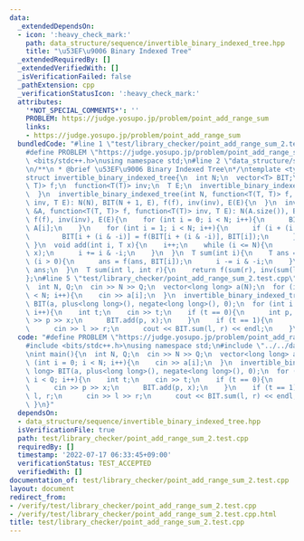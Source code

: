 ```yaml
---
data:
  _extendedDependsOn:
  - icon: ':heavy_check_mark:'
    path: data_structure/sequence/invertible_binary_indexed_tree.hpp
    title: "\u53EF\u9006 Binary Indexed Tree"
  _extendedRequiredBy: []
  _extendedVerifiedWith: []
  _isVerificationFailed: false
  _pathExtension: cpp
  _verificationStatusIcon: ':heavy_check_mark:'
  attributes:
    '*NOT_SPECIAL_COMMENTS*': ''
    PROBLEM: https://judge.yosupo.jp/problem/point_add_range_sum
    links:
    - https://judge.yosupo.jp/problem/point_add_range_sum
  bundledCode: "#line 1 \"test/library_checker/point_add_range_sum_2.test.cpp\"\n\
    #define PROBLEM \"https://judge.yosupo.jp/problem/point_add_range_sum\"\n#include\
    \ <bits/stdc++.h>\nusing namespace std;\n#line 2 \"data_structure/sequence/invertible_binary_indexed_tree.hpp\"\
    \n/**\n * @brief \u53EF\u9006 Binary Indexed Tree\n*/\ntemplate <typename T>\n\
    struct invertible_binary_indexed_tree{\n  int N;\n  vector<T> BIT;\n  function<T(T,\
    \ T)> f;\n  function<T(T)> inv;\n  T E;\n  invertible_binary_indexed_tree(){\n\
    \  }\n  invertible_binary_indexed_tree(int N, function<T(T, T)> f, function<T(T)>\
    \ inv, T E): N(N), BIT(N + 1, E), f(f), inv(inv), E(E){\n  }\n  invertible_binary_indexed_tree(vector<T>\
    \ &A, function<T(T, T)> f, function<T(T)> inv, T E): N(A.size()), BIT(N + 1),\
    \ f(f), inv(inv), E(E){\n    for (int i = 0; i < N; i++){\n      BIT[i + 1] =\
    \ A[i];\n    }\n    for (int i = 1; i < N; i++){\n      if (i + (i & -i) <= N){\n\
    \        BIT[i + (i & -i)] = f(BIT[i + (i & -i)], BIT[i]);\n      }\n    }\n \
    \ }\n  void add(int i, T x){\n    i++;\n    while (i <= N){\n      BIT[i] = f(BIT[i],\
    \ x);\n      i += i & -i;\n    }\n  }\n  T sum(int i){\n    T ans = E;\n    while\
    \ (i > 0){\n      ans = f(ans, BIT[i]);\n      i -= i & -i;\n    }\n    return\
    \ ans;\n  }\n  T sum(int l, int r){\n    return f(sum(r), inv(sum(l)));\n  }\n\
    };\n#line 5 \"test/library_checker/point_add_range_sum_2.test.cpp\"\nint main(){\n\
    \  int N, Q;\n  cin >> N >> Q;\n  vector<long long> a(N);\n  for (int i = 0; i\
    \ < N; i++){\n    cin >> a[i];\n  }\n  invertible_binary_indexed_tree<long long>\
    \ BIT(a, plus<long long>(), negate<long long>(), 0);\n  for (int i = 0; i < Q;\
    \ i++){\n    int t;\n    cin >> t;\n    if (t == 0){\n      int p, x;\n      cin\
    \ >> p >> x;\n      BIT.add(p, x);\n    }\n    if (t == 1){\n      int l, r;\n\
    \      cin >> l >> r;\n      cout << BIT.sum(l, r) << endl;\n    }\n  }\n}\n"
  code: "#define PROBLEM \"https://judge.yosupo.jp/problem/point_add_range_sum\"\n\
    #include <bits/stdc++.h>\nusing namespace std;\n#include \"../../data_structure/sequence/invertible_binary_indexed_tree.hpp\"\
    \nint main(){\n  int N, Q;\n  cin >> N >> Q;\n  vector<long long> a(N);\n  for\
    \ (int i = 0; i < N; i++){\n    cin >> a[i];\n  }\n  invertible_binary_indexed_tree<long\
    \ long> BIT(a, plus<long long>(), negate<long long>(), 0);\n  for (int i = 0;\
    \ i < Q; i++){\n    int t;\n    cin >> t;\n    if (t == 0){\n      int p, x;\n\
    \      cin >> p >> x;\n      BIT.add(p, x);\n    }\n    if (t == 1){\n      int\
    \ l, r;\n      cin >> l >> r;\n      cout << BIT.sum(l, r) << endl;\n    }\n \
    \ }\n}"
  dependsOn:
  - data_structure/sequence/invertible_binary_indexed_tree.hpp
  isVerificationFile: true
  path: test/library_checker/point_add_range_sum_2.test.cpp
  requiredBy: []
  timestamp: '2022-07-17 06:33:45+09:00'
  verificationStatus: TEST_ACCEPTED
  verifiedWith: []
documentation_of: test/library_checker/point_add_range_sum_2.test.cpp
layout: document
redirect_from:
- /verify/test/library_checker/point_add_range_sum_2.test.cpp
- /verify/test/library_checker/point_add_range_sum_2.test.cpp.html
title: test/library_checker/point_add_range_sum_2.test.cpp
---
```

